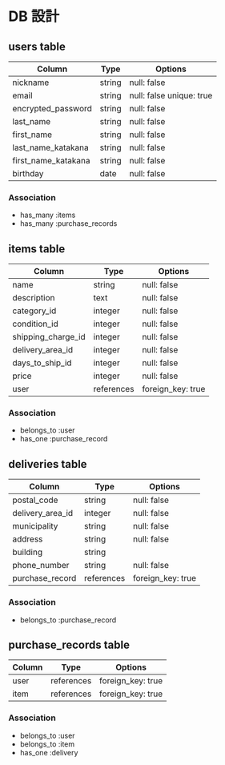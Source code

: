 # DB 設計

## users table

| Column              | Type                | Options                  |
|---------------------|---------------------|--------------------------|
| nickname            | string              | null: false              |
| email               | string              | null: false unique: true |
| encrypted_password  | string              | null: false              |
| last_name           | string              | null: false              |
| first_name          | string              | null: false              |
| last_name_katakana  | string              | null: false              |
| first_name_katakana | string              | null: false              |
| birthday            | date                | null: false              |

### Association

* has_many :items
* has_many :purchase_records

## items table

| Column              | Type                | Options                 |
|---------------------|---------------------|-------------------------|
| name                | string              | null: false             |
| description         | text                | null: false             |
| category_id         | integer             | null: false             |
| condition_id        | integer             | null: false             |
| shipping_charge_id  | integer             | null: false             |
| delivery_area_id    | integer             | null: false             |
| days_to_ship_id     | integer             | null: false             |
| price               | integer             | null: false             |
| user                | references          | foreign_key: true       |


### Association

* belongs_to :user
* has_one :purchase_record

## deliveries table

| Column             | Type                | Options                 |
|--------------------|---------------------|-------------------------|
| postal_code        | string              | null: false             |
| delivery_area_id   | integer             | null: false             |
| municipality       | string              | null: false             |
| address            | string              | null: false             |
| building           | string              |                         |
| phone_number       | string              | null: false             |
| purchase_record    | references          | foreign_key: true       |

### Association
* belongs_to :purchase_record


## purchase_records table

| Column             | Type                | Options                 |
|--------------------|---------------------|-------------------------|
| user               | references          | foreign_key: true       |
| item               | references          | foreign_key: true       |

### Association

* belongs_to :user
* belongs_to :item
* has_one :delivery
